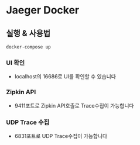 # Jaeger Docker

## 실행 & 사용법

```
docker-compose up
```

### UI 확인
* localhost의 16686로 UI를 확인할 수 있습니다

### Zipkin API
* 9411포트로 Zipkin API호출로 Trace수집이 가능합니다

### UDP Trace 수집
* 6831포트로 UDP Trace수집이 가능합니다

